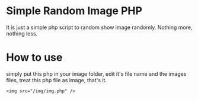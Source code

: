 # Simple Random Image PHP
It is just a simple php script to random show image randomly. Nothing more, nothing less.

# How to use
simply put this php in your image folder, edit it's file name and the images files, treat this php file as image, that's it.  
```
<img src="/img/img.php" />
```
